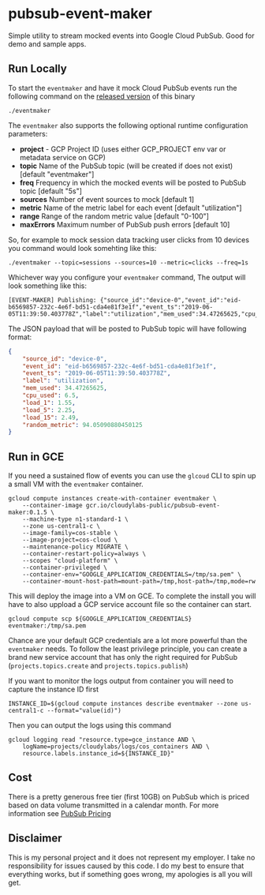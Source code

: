 # pubsub-event-maker

Simple utility to stream mocked events into Google Cloud PubSub. Good for demo and sample apps.

## Run Locally

To start the `eventmaker` and have it mock Cloud PubSub events run the following command on the [released version](https://github.com/mchmarny/pubsub-event-maker/releases) of this binary

```shell
./eventmaker
```

The `eventmaker` also supports the following optional runtime configuration parameters:

* **project** - GCP Project ID (uses either GCP_PROJECT env var or metadata service on GCP)
* **topic** Name of the PubSub topic (will be created if does not exist) [default "eventmaker"]
* **freq** Frequency in which the mocked events will be posted to PubSub topic [default "5s"]
* **sources** Number of event sources to mock [default 1]
* **metric** Name of the metric label for each event [default "utilization"]
* **range** Range of the random metric value [default "0-100"]
* **maxErrors** Maximum number of PubSub push errors [default 10]

So, for example to mock session data tracking user clicks from 10 devices you command would look somehting like this:

```shell
./eventmaker --topic=sessions --sources=10 --metric=clicks --freq=1s
```

Whichever way you configure your `eventmaker` command, The output will look something like this:

```shell
[EVENT-MAKER] Publishing: {"source_id":"device-0","event_id":"eid-b6569857-232c-4e6f-bd51-cda4e81f3e1f","event_ts":"2019-06-05T11:39:50.403778Z","label":"utilization","mem_used":34.47265625,"cpu_used":6.5,"load_1":1.55,"load_5":2.25,"load_15":2.49,"random_metric":94.05090880450125}
```

The JSON payload that will be posted to PubSub topic will have following format:

```json
{
    "source_id": "device-0",
    "event_id": "eid-b6569857-232c-4e6f-bd51-cda4e81f3e1f",
    "event_ts": "2019-06-05T11:39:50.403778Z",
    "label": "utilization",
    "mem_used": 34.47265625,
    "cpu_used": 6.5,
    "load_1": 1.55,
    "load_5": 2.25,
    "load_15": 2.49,
    "random_metric": 94.05090880450125
}
```

## Run in GCE

If you need a sustained flow of events you can use the `glcoud` CLI to spin up a small VM with the `eventmaker` container.

```shell
gcloud compute instances create-with-container eventmaker \
    --container-image gcr.io/cloudylabs-public/pubsub-event-maker:0.1.5 \
    --machine-type n1-standard-1 \
    --zone us-central1-c \
    --image-family=cos-stable \
    --image-project=cos-cloud \
    --maintenance-policy MIGRATE \
    --container-restart-policy=always \
    --scopes "cloud-platform" \
    --container-privileged \
    --container-env="GOOGLE_APPLICATION_CREDENTIALS=/tmp/sa.pem" \
    --container-mount-host-path=mount-path=/tmp,host-path=/tmp,mode=rw
```

This will deploy the image into a VM on GCE. To complete the install you will have to also uppload a GCP service account file so the container can start.

```shell
gcloud compute scp ${GOOGLE_APPLICATION_CREDENTIALS} eventmaker:/tmp/sa.pem
```

Chance are your default GCP credentials are a lot more powerful than the `eventmaker` needs. To follow the least privilege principle, you can create a brand new service account that has only the right required for PubSub (`projects.topics.create` and `projects.topics.publish`)

If you want to monitor the logs output from container you will need to capture the instance ID first

```shell
INSTANCE_ID=$(gcloud compute instances describe eventmaker --zone us-central1-c --format="value(id)")
```

Then you can output the logs using this command

```shell
gcloud logging read "resource.type=gce_instance AND \
    logName=projects/cloudylabs/logs/cos_containers AND \
    resource.labels.instance_id=${INSTANCE_ID}"
```

## Cost

There is a pretty generous free tier (first 10GB) on PubSub which is priced based on data volume transmitted in a calendar month. For more information see [PubSub Pricing](https://cloud.google.com/pubsub/pricing)


## Disclaimer

This is my personal project and it does not represent my employer. I take no responsibility for issues caused by this code. I do my best to ensure that everything works, but if something goes wrong, my apologies is all you will get.